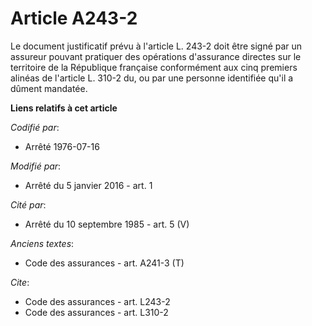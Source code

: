 # Article A243-2

Le document justificatif prévu à l'article L. 243-2 doit être signé par un assureur pouvant pratiquer des opérations
d'assurance directes sur le territoire de la République française conformément aux cinq premiers alinéas de l'article L.
310-2 du, ou par une personne identifiée qu'il a dûment mandatée.

**Liens relatifs à cet article**

_Codifié par_:

  - Arrêté 1976-07-16

_Modifié par_:

  - Arrêté du 5 janvier 2016 - art. 1

_Cité par_:

  - Arrêté du 10 septembre 1985 - art. 5 (V)

_Anciens textes_:

  - Code des assurances - art. A241-3 (T)

_Cite_:

  - Code des assurances - art. L243-2
  - Code des assurances - art. L310-2
